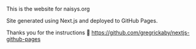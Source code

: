 This is the website for naisys.org

Site generated using Next.js and deployed to GitHub Pages.

Thanks you for the instructions 💖 https://github.com/gregrickaby/nextjs-github-pages
